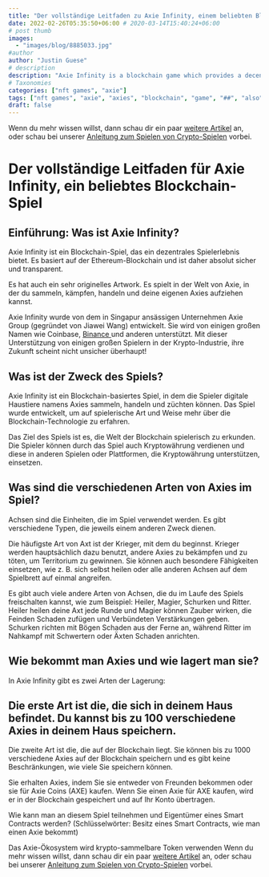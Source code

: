 ```yaml
---
title: "Der vollständige Leitfaden zu Axie Infinity, einem beliebten Blockchain-Spiel"
date: 2022-02-26T05:35:50+06:00 # 2020-03-14T15:40:24+06:00
# post thumb
images:
  - "images/blog/8885033.jpg"
#author
author: "Justin Guese"
# description
description: "Axie Infinity is a blockchain game which provides a decentralized gaming experience. It is built on the Ethereum blockchain and so it’s totally secure and trans"
# Taxonomies
categories: ["nft games", "axie"]
tags: ["nft games", "axie", "axies", "blockchain", "game", "##", "also"]
draft: false
---
```



Wenn du mehr wissen willst, dann schau dir ein paar [weitere Artikel](/blog/) an, oder schau bei unserer [Anleitung zum Spielen von Crypto-Spielen](/services/how-do-i-get-started/) vorbei.

# Der vollständige Leitfaden für Axie Infinity, ein beliebtes Blockchain-Spiel

## Einführung: Was ist Axie Infinity?

Axie Infinity ist ein Blockchain-Spiel, das ein dezentrales Spielerlebnis bietet. Es basiert auf der Ethereum-Blockchain und ist daher absolut sicher und transparent.

Es hat auch ein sehr originelles Artwork. Es spielt in der Welt von Axie, in der du sammeln, kämpfen, handeln und deine eigenen Axies aufziehen kannst.

Axie Infinity wurde von dem in Singapur ansässigen Unternehmen Axie Group (gegründet von Jiawei Wang) entwickelt. Sie wird von einigen großen Namen wie Coinbase, [ Binance ](https://accounts.binance.com/en/register?ref=37092355) und anderen unterstützt. Mit dieser Unterstützung von einigen großen Spielern in der Krypto-Industrie, ihre Zukunft scheint nicht unsicher überhaupt!

## Was ist der Zweck des Spiels?

Axie Infinity ist ein Blockchain-basiertes Spiel, in dem die Spieler digitale Haustiere namens Axies sammeln, handeln und züchten können. Das Spiel wurde entwickelt, um auf spielerische Art und Weise mehr über die Blockchain-Technologie zu erfahren.

Das Ziel des Spiels ist es, die Welt der Blockchain spielerisch zu erkunden. Die Spieler können durch das Spiel auch Kryptowährung verdienen und diese in anderen Spielen oder Plattformen, die Kryptowährung unterstützen, einsetzen.

## Was sind die verschiedenen Arten von Axies im Spiel?

Achsen sind die Einheiten, die im Spiel verwendet werden. Es gibt verschiedene Typen, die jeweils einem anderen Zweck dienen.

Die häufigste Art von Axt ist der Krieger, mit dem du beginnst. Krieger werden hauptsächlich dazu benutzt, andere Axies zu bekämpfen und zu töten, um Territorium zu gewinnen. Sie können auch besondere Fähigkeiten einsetzen, wie z. B. sich selbst heilen oder alle anderen Achsen auf dem Spielbrett auf einmal angreifen.

Es gibt auch viele andere Arten von Achsen, die du im Laufe des Spiels freischalten kannst, wie zum Beispiel: Heiler, Magier, Schurken und Ritter. Heiler heilen deine Axt jede Runde und Magier können Zauber wirken, die Feinden Schaden zufügen und Verbündeten Verstärkungen geben. Schurken richten mit Bögen Schaden aus der Ferne an, während Ritter im Nahkampf mit Schwertern oder Äxten Schaden anrichten.

## Wie bekommt man Axies und wie lagert man sie?

In Axie Infinity gibt es zwei Arten der Lagerung:

## Die erste Art ist die, die sich in deinem Haus befindet. Du kannst bis zu 100 verschiedene Axies in deinem Haus speichern.

Die zweite Art ist die, die auf der Blockchain liegt. Sie können bis zu 1000 verschiedene Axies auf der Blockchain speichern und es gibt keine Beschränkungen, wie viele Sie speichern können.

Sie erhalten Axies, indem Sie sie entweder von Freunden bekommen oder sie für Axie Coins (AXE) kaufen. Wenn Sie einen Axie für AXE kaufen, wird er in der Blockchain gespeichert und auf Ihr Konto übertragen.

Wie kann man an diesem Spiel teilnehmen und Eigentümer eines Smart Contracts werden? (Schlüsselwörter: Besitz eines Smart Contracts, wie man einen Axie bekommt)

Das Axie-Ökosystem wird krypto-sammelbare Token verwenden
Wenn du mehr wissen willst, dann schau dir ein paar [weitere Artikel](/blog/) an, oder schau bei unserer [Anleitung zum Spielen von Crypto-Spielen](/services/how-do-i-get-started/) vorbei.

